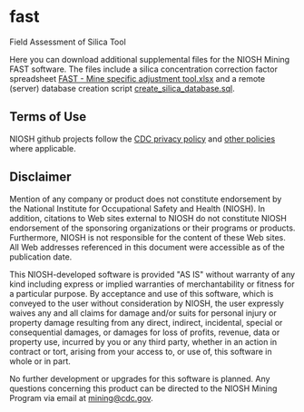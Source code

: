 # fast
Field Assessment of Silica Tool

Here you can download additional supplemental files for the NIOSH Mining FAST software. The files include a silica concentration correction factor spreadsheet [FAST - Mine specific adjustment tool.xlsx](https://github.com/niosh-mining/fast/raw/master/FAST%20-%20Mine%20specific%20adjustment%20tool.xlsx) and a remote (server) database creation script [create_silica_database.sql](https://github.com/niosh-mining/fast/blob/master/create_silica_database.sql).

## Terms of Use

NIOSH github projects follow the [CDC privacy policy](https://www.cdc.gov/Other/privacy.html) and [other policies](https://www.cdc.gov/Other/policies.html) where applicable.

## Disclaimer

Mention of any company or product does not constitute endorsement by the National Institute for Occupational Safety and Health (NIOSH). In addition, citations to Web sites external to NIOSH do not constitute NIOSH endorsement of the sponsoring organizations or their programs or products. Furthermore, NIOSH is not responsible for the content of these Web sites. All Web addresses referenced in this document were accessible as of the publication date.

This NIOSH-developed software is provided "AS IS" without warranty of any kind including express or implied warranties of merchantability or fitness for a particular purpose. By acceptance and use of this software, which is conveyed to the user without consideration by NIOSH, the user expressly waives any and all claims for damage and/or suits for personal injury or property damage resulting from any direct, indirect, incidental, special or consequential damages, or damages for loss of profits, revenue, data or property use, incurred by you or any third party, whether in an action in contract or tort, arising from your access to, or use of, this software in whole or in part.

No further development or upgrades for this software is planned. Any questions concerning this product can be directed to the NIOSH Mining Program via email at mining@cdc.gov.

